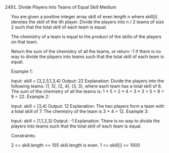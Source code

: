 2491. Divide Players Into Teams of Equal Skill
Medium

You are given a positive integer array skill of even length n where skill[i] denotes the skill of the ith player. Divide the players into n / 2 teams of size 2 such that the total skill of each team is equal.

The chemistry of a team is equal to the product of the skills of the players on that team.

Return the sum of the chemistry of all the teams, or return -1 if there is no way to divide the players into teams such that the total skill of each team is equal.

 

Example 1:

Input: skill = [3,2,5,1,3,4]
Output: 22
Explanation: 
Divide the players into the following teams: (1, 5), (2, 4), (3, 3), where each team has a total skill of 6.
The sum of the chemistry of all the teams is: 1 * 5 + 2 * 4 + 3 * 3 = 5 + 8 + 9 = 22.
Example 2:

Input: skill = [3,4]
Output: 12
Explanation: 
The two players form a team with a total skill of 7.
The chemistry of the team is 3 * 4 = 12.
Example 3:

Input: skill = [1,1,2,3]
Output: -1
Explanation: 
There is no way to divide the players into teams such that the total skill of each team is equal.
 

Constraints:

2 <= skill.length <= 105
skill.length is even.
1 <= skill[i] <= 1000
